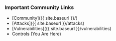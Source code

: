 ### Important Community Links
* [Community]({{ site.baseurl }}/)
* [Attacks]({{ site.baseurl }}/attacks)
* [Vulnerabilities]({{ site.baseurl }}/vulnerabilities)
* Controls (You Are Here)
